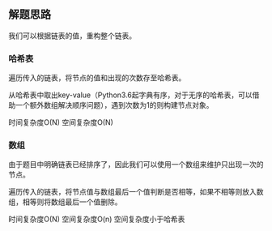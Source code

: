 ## 解题思路

我们可以根据链表的值，重构整个链表。

### 哈希表

遍历传入的链表，将节点的值和出现的次数存至哈希表。

从哈希表中取出key-value（Python3.6起字典有序，对于无序的哈希表，可以借助一个额外数组解决顺序问题），遇到次数为1的则构建节点对象。

时间复杂度O(N) 空间复杂度O(N)

### 数组

由于题目中明确链表已经排序了，因此我们可以使用一个数组来维护只出现一次的节点。

遍历传入的链表，将节点值与数组最后一个值判断是否相等，如果不相等则放入数组，相等则将数组最后一个值删除。

时间复杂度O(N) 空间复杂度O(n)  空间复杂度小于哈希表
